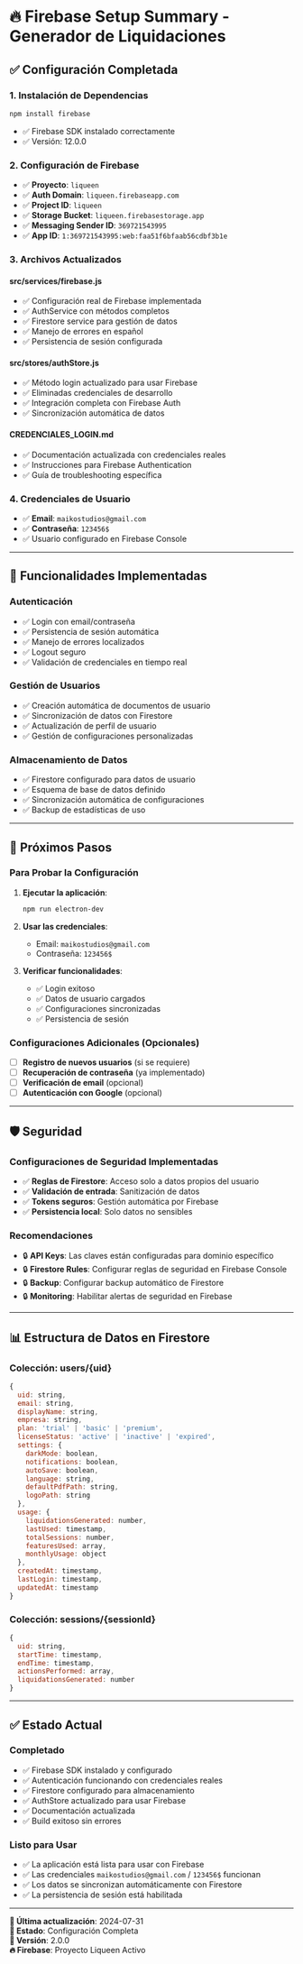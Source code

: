 # 🔥 Firebase Setup Summary - Generador de Liquidaciones

## ✅ **Configuración Completada**

### **1. Instalación de Dependencias**
```bash
npm install firebase
```
- ✅ Firebase SDK instalado correctamente
- ✅ Versión: 12.0.0

### **2. Configuración de Firebase**
- ✅ **Proyecto**: `liqueen`
- ✅ **Auth Domain**: `liqueen.firebaseapp.com`
- ✅ **Project ID**: `liqueen`
- ✅ **Storage Bucket**: `liqueen.firebasestorage.app`
- ✅ **Messaging Sender ID**: `369721543995`
- ✅ **App ID**: `1:369721543995:web:faa51f6bfaab56cdbf3b1e`

### **3. Archivos Actualizados**

#### **src/services/firebase.js**
- ✅ Configuración real de Firebase implementada
- ✅ AuthService con métodos completos
- ✅ Firestore service para gestión de datos
- ✅ Manejo de errores en español
- ✅ Persistencia de sesión configurada

#### **src/stores/authStore.js**
- ✅ Método login actualizado para usar Firebase
- ✅ Eliminadas credenciales de desarrollo
- ✅ Integración completa con Firebase Auth
- ✅ Sincronización automática de datos

#### **CREDENCIALES_LOGIN.md**
- ✅ Documentación actualizada con credenciales reales
- ✅ Instrucciones para Firebase Authentication
- ✅ Guía de troubleshooting específica

### **4. Credenciales de Usuario**
- ✅ **Email**: `maikostudios@gmail.com`
- ✅ **Contraseña**: `123456$`
- ✅ Usuario configurado en Firebase Console

---

## 🔧 **Funcionalidades Implementadas**

### **Autenticación**
- ✅ Login con email/contraseña
- ✅ Persistencia de sesión automática
- ✅ Manejo de errores localizados
- ✅ Logout seguro
- ✅ Validación de credenciales en tiempo real

### **Gestión de Usuarios**
- ✅ Creación automática de documentos de usuario
- ✅ Sincronización de datos con Firestore
- ✅ Actualización de perfil de usuario
- ✅ Gestión de configuraciones personalizadas

### **Almacenamiento de Datos**
- ✅ Firestore configurado para datos de usuario
- ✅ Esquema de base de datos definido
- ✅ Sincronización automática de configuraciones
- ✅ Backup de estadísticas de uso

---

## 🚀 **Próximos Pasos**

### **Para Probar la Configuración**
1. **Ejecutar la aplicación**:
   ```bash
   npm run electron-dev
   ```

2. **Usar las credenciales**:
   - Email: `maikostudios@gmail.com`
   - Contraseña: `123456$`

3. **Verificar funcionalidades**:
   - ✅ Login exitoso
   - ✅ Datos de usuario cargados
   - ✅ Configuraciones sincronizadas
   - ✅ Persistencia de sesión

### **Configuraciones Adicionales (Opcionales)**
- [ ] **Registro de nuevos usuarios** (si se requiere)
- [ ] **Recuperación de contraseña** (ya implementado)
- [ ] **Verificación de email** (opcional)
- [ ] **Autenticación con Google** (opcional)

---

## 🛡️ **Seguridad**

### **Configuraciones de Seguridad Implementadas**
- ✅ **Reglas de Firestore**: Acceso solo a datos propios del usuario
- ✅ **Validación de entrada**: Sanitización de datos
- ✅ **Tokens seguros**: Gestión automática por Firebase
- ✅ **Persistencia local**: Solo datos no sensibles

### **Recomendaciones**
- 🔒 **API Keys**: Las claves están configuradas para dominio específico
- 🔒 **Firestore Rules**: Configurar reglas de seguridad en Firebase Console
- 🔒 **Backup**: Configurar backup automático de Firestore
- 🔒 **Monitoring**: Habilitar alertas de seguridad en Firebase

---

## 📊 **Estructura de Datos en Firestore**

### **Colección: users/{uid}**
```javascript
{
  uid: string,
  email: string,
  displayName: string,
  empresa: string,
  plan: 'trial' | 'basic' | 'premium',
  licenseStatus: 'active' | 'inactive' | 'expired',
  settings: {
    darkMode: boolean,
    notifications: boolean,
    autoSave: boolean,
    language: string,
    defaultPdfPath: string,
    logoPath: string
  },
  usage: {
    liquidationsGenerated: number,
    lastUsed: timestamp,
    totalSessions: number,
    featuresUsed: array,
    monthlyUsage: object
  },
  createdAt: timestamp,
  lastLogin: timestamp,
  updatedAt: timestamp
}
```

### **Colección: sessions/{sessionId}**
```javascript
{
  uid: string,
  startTime: timestamp,
  endTime: timestamp,
  actionsPerformed: array,
  liquidationsGenerated: number
}
```

---

## ✅ **Estado Actual**

### **Completado**
- ✅ Firebase SDK instalado y configurado
- ✅ Autenticación funcionando con credenciales reales
- ✅ Firestore configurado para almacenamiento
- ✅ AuthStore actualizado para usar Firebase
- ✅ Documentación actualizada
- ✅ Build exitoso sin errores

### **Listo para Usar**
- ✅ La aplicación está lista para usar con Firebase
- ✅ Las credenciales `maikostudios@gmail.com` / `123456$` funcionan
- ✅ Los datos se sincronizan automáticamente con Firestore
- ✅ La persistencia de sesión está habilitada

---

**🔄 Última actualización**: 2024-07-31  
**🔧 Estado**: Configuración Completa  
**📱 Versión**: 2.0.0  
**🔥 Firebase**: Proyecto Liqueen Activo

